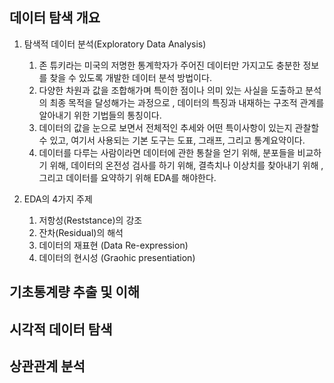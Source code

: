 ## 데이터 탐색 개요

1. 탐색적 데이터 분석(Exploratory Data Analysis)
    1. 존 튜키라는 미국의 저명한 통계학자가 주어진 데이터만 가지고도 충분한 정보를 찾을 수 있도록 개발한 데이터 분석 방법이다.
    2. 다양한 차원과 값을 조합해가며 특이한 점이나 의미 있는 사실을 도출하고 분석의 최종 목적을 달성해가는 과정으로 , 데이터의 특징과 내재하는 구조적 관계를 알아내기 위한 기법들의 통칭이다.
    3. 데이터의 값을 눈으로 보면서 전체적인 추세와 어떤 특이사항이 있는지 관찰할 수 있고, 여기서 사용되는 기본 도구는 도표, 그래프, 그리고 통계요약이다.
    4. 데이터를 다루는 사람이라면 데이터에 관한 통찰을 얻기 위해, 분포들을 비교하기 위해, 데이터의 온전성 검사를 하기 위해, 결측치나 이상치를 찾아내기 위해 ,그리고 데이터를 요약하기 위해 EDA를 해야한다.
    
2. EDA의 4가지 주제
    1. 저항성(Reststance)의 강조
    2. 잔차(Residual)의 해석
    3. 데이터의 재표현 (Data Re-expression)
    4. 데이터의 현시성 (Graohic presentiation)

## 기초통계량 추출 및 이해

## 시각적 데이터 탐색

## 상관관계 분석